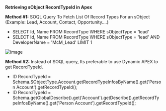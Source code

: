 **Retrieving sObject RecordTypeId in Apex**

**Method #1:** SOQL Query To Fetch List Of Record Types For an sObject (Example: Lead, Account, Contact, Opportunity....)
- SELECT Id, Name FROM RecordType WHERE sObjectType = 'lead'
- SELECT Id, Name FROM RecordType WHERE sObjectType = 'lead' AND DeveloperName = 'McM_Lead' LIMIT 1

![image](https://user-images.githubusercontent.com/88401843/128869488-70532290-cd39-40b3-9563-b734ab57b866.png)

**Method #2:** Instead of SOQL query, Its preferable to use Dynamic APEX to get RecordTypeId.
- ID RecordTypeId = Schema.SObjectType.Account.getRecordTypeInfosByName().get('Person Account').getRecordTypeId();
- ID RecordTypeId = Schema.getGlobalDescribe().get('Account').getDescribe().getRecordTypeInfosByName().get('Person Account').getRecordTypeId();


